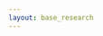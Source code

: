 ```yaml
---
layout: base_research
---
```

<main class="main">
    <div class="container-fluid">
    <div class="animated fadeIn">
        <div class='abstract' style='text-align: left; left:0; right:0 ;margin-left:300; margin-right:300;'>
            <p></p>
            </div>   
        </div>
    </div>
</main>